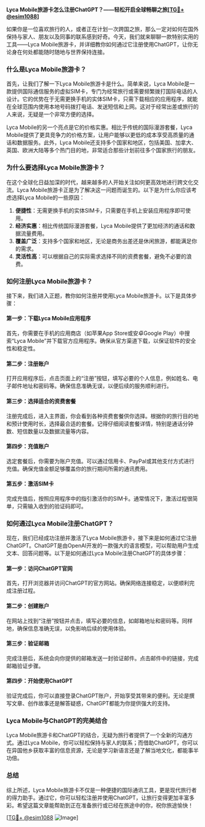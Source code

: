 **Lyca Mobile旅游卡怎么注册ChatGPT？——轻松开启全球畅聊之旅[[TG💪+ @esim1088](https://t.me/s/esim1088)]**

如果你是一位喜欢旅行的人，或者正在计划一次跨国之旅，那么一定对如何在国外保持与家人、朋友以及同事的联系感到好奇。今天，我们就来聊聊一款特别实用的工具——Lyca Mobile旅游卡，并详细教你如何通过它注册使用ChatGPT，让你无论身在何处都能随时随地与世界保持连接。

### 什么是Lyca Mobile旅游卡？

首先，让我们了解一下Lyca Mobile旅游卡是什么。简单来说，Lyca Mobile是一款提供国际通信服务的虚拟SIM卡，专门为经常旅行或需要频繁拨打国际电话的人设计。它的优势在于无需更换手机的实体SIM卡，只需下载相应的应用程序，就能在全球范围内使用本地号码拨打电话、发送短信和上网。这对于经常出差或旅行的人来说，无疑是一个非常方便的选择。

Lyca Mobile的另一个亮点是它的价格实惠。相比于传统的国际漫游套餐，Lyca Mobile提供了更具竞争力的价格方案，让用户能够以更低的成本享受高质量的通话和数据服务。此外，Lyca Mobile还支持多个国家和地区，包括美国、加拿大、英国、欧洲大陆等多个热门目的地，非常适合那些计划前往多个国家旅行的朋友。

### 为什么要选择Lyca Mobile旅游卡？

在这个全球化日益加深的时代，越来越多的人开始关注如何更高效地进行跨文化交流。Lyca Mobile旅游卡正是为了解决这一问题而诞生的。以下是为什么你应该考虑选择Lyca Mobile的一些原因：

1. **便捷性**：无需更换手机的实体SIM卡，只需要在手机上安装应用程序即可使用。
2. **经济实惠**：相比传统国际漫游套餐，Lyca Mobile提供了更加经济的通话和数据流量费用。
3. **覆盖广泛**：支持多个国家和地区，无论是商务出差还是休闲旅游，都能满足你的需求。
4. **灵活性高**：可以根据自己的实际需求选择不同的资费套餐，避免不必要的浪费。

### 如何注册Lyca Mobile旅游卡？

接下来，我们进入正题，教你如何注册并使用Lyca Mobile旅游卡。以下是具体步骤：

#### 第一步：下载Lyca Mobile应用程序

首先，你需要在手机的应用商店（如苹果App Store或安卓Google Play）中搜索“Lyca Mobile”并下载官方应用程序。确保从官方渠道下载，以保证软件的安全性和稳定性。

#### 第二步：注册账户

打开应用程序后，点击页面上的“注册”按钮，填写必要的个人信息，例如姓名、电子邮件地址和密码等。确保信息准确无误，以便后续的服务顺利进行。

#### 第三步：选择适合的资费套餐

注册完成后，进入主界面，你会看到各种资费套餐供你选择。根据你的旅行目的地和预计使用时长，选择最合适的套餐。记得仔细阅读套餐详情，特别是通话分钟数、短信数量以及数据流量等内容。

#### 第四步：充值账户

选定套餐后，你需要为账户充值。可以通过信用卡、PayPal或其他支付方式进行充值。确保充值金额足够覆盖你的旅行期间所需的通讯费用。

#### 第五步：激活SIM卡

完成充值后，按照应用程序中的指引激活你的SIM卡。通常情况下，激活过程很简单，只需输入收到的验证码即可。

### 如何通过Lyca Mobile注册ChatGPT？

现在，我们已经成功注册并激活了Lyca Mobile旅游卡，接下来是如何通过它注册ChatGPT。ChatGPT是由OpenAI开发的一款强大的语言模型，可以帮助用户生成文本、回答问题等。以下是如何通过Lyca Mobile注册ChatGPT的具体步骤：

#### 第一步：访问ChatGPT官网

首先，打开浏览器并访问ChatGPT的官方网站。确保网络连接稳定，以便顺利完成注册过程。

#### 第二步：创建账户

在网站上找到“注册”按钮并点击，填写必要的信息，如邮箱地址和密码等。同样地，确保信息准确无误，以免影响后续的使用体验。

#### 第三步：验证邮箱

完成注册后，系统会向你提供的邮箱发送一封验证邮件。点击邮件中的链接，完成邮箱验证步骤。

#### 第四步：开始使用ChatGPT

验证完成后，你可以直接登录ChatGPT账户，开始享受其带来的便利。无论是撰写文章、创作故事还是解答疑惑，ChatGPT都能为你提供强大的支持。

### Lyca Mobile与ChatGPT的完美结合

Lyca Mobile旅游卡和ChatGPT的结合，无疑为旅行者提供了一个全新的沟通方式。通过Lyca Mobile，你可以轻松保持与家人的联系；而借助ChatGPT，你可以在异国他乡获取丰富的信息资源，无论是学习新语言还是了解当地文化，都能事半功倍。

### 总结

综上所述，Lyca Mobile旅游卡不仅是一种便捷的国际通讯工具，更是现代旅行者的得力助手。通过它，你可以轻松注册并使用ChatGPT，让旅行变得更加丰富多彩。希望这篇文章能帮助到正在准备旅行或已经在旅途中的你，祝你旅途愉快！

[[TG💪+ @esim1088](https://t.me/s/esim1088) ![Image](https://i.postimg.cc/4NQfJmqS/Snipaste-2025-05-13-00-14-12.png)]